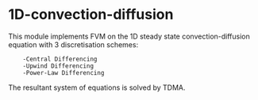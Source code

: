 # 1D-convection-diffusion

This module implements FVM on the 1D steady state convection-diffusion equation
with 3 discretisation schemes: 
    
        -Central Differencing 
        -Upwind Differencing 
        -Power-Law Differencing 
        
The resultant system of equations is solved by TDMA. 
